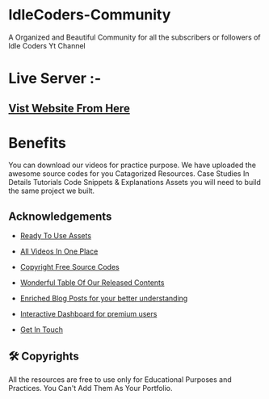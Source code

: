 # IdleCoders-Community

A Organized and Beautiful Community for all the subscribers or followers of Idle Coders Yt Channel

# Live Server :-
## [Vist Website From Here](https://idlecoders.vercel.app/)
# Benefits

You can download our videos for practice purpose.
We have uploaded the awesome source codes for you
Catagorized Resources.
Case Studies
In Details Tutorials
Code Snippets & Explanations
Assets you will need to build the same project we built.

## Acknowledgements

 - [Ready To Use Assets](https://idlecoders.vercel.app/resources/assets)
 - [All Videos In One Place](https://idlecoders.vercel.app/resources/videos)
 - [Copyright Free Source Codes](https://idlecoders.vercel.app/resources/codes)

 - [Wonderful Table Of Our Released Contents](https://idlecoders.vercel.app/contents)
 - [Enriched Blog Posts for your better understanding](https://idlecoders.vercel.app/blogs)
 - [Interactive Dashboard for premium users](https://idlecoders.vercel.app/account)
- [Get In Touch](https://idlecoders.vercel.app/contact)


## 🛠 Copyrights

All the resources are free to use only for Educational Purposes and Practices. You Can't Add Them As Your Portfolio.
